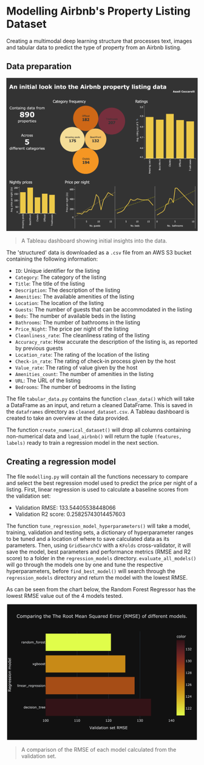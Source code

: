 # Modelling Airbnb's Property Listing Dataset

Creating a multimodal deep learning structure that processes text, images and tabular data to predict the type of property from an Airbnb listing.


## Data preparation

<p align='center'>
  <img src='README-images/airbnb-listing-dashboard.png' width='700'>
</p>

> A Tableau dashboard showing initial insights into the data.

The 'structured' data is downloaded as a `.csv` file from an AWS S3 bucket containing the following information:
- `ID`: Unique identifier for the listing
- `Category`: The category of the listing
- `Title`: The title of the listing
- `Description`: The description of the listing
- `Amenities`: The available amenities of the listing
- `Location`: The location of the listing
- `Guests`: The number of guests that can be accommodated in the listing
- `Beds`: The number of available beds in the listing
- `Bathrooms`: The number of bathrooms in the listing
- `Price_Night`: The price per night of the listing
- `Cleanliness_rate`: The cleanliness rating of the listing
- `Accuracy_rate`: How accurate the description of the listing is, as reported by previous guests
- `Location_rate`: The rating of the location of the listing
- `Check-in_rate`: The rating of check-in process given by the host
- `Value_rate`: The rating of value given by the host
- `Amenities_count`: The number of amenities in the listing
- `URL`: The URL of the listing
- `Bedrooms`: The number of bedrooms in the listing

The file `tabular_data.py` contains the function `clean_data()` which will take a DataFrame as an input, and return a cleaned DataFrame. This is saved in the `dataframes` directory as `cleaned_dataset.csv`. A Tableau dashboard is created to take an overview at the data provided.

The function `create_numerical_dataset()` will drop all columns containing non-numerical data and `load_airbnb()` will return the tuple `(features, labels)` ready to train a regression model in the next section.


## Creating a regression model

The file `modelling.py` will contain all the functions necessary to compare and select the best regression model used to predict the price per night of a listing. First, linear regression is used to calculate a baseline scores from the validation set:
- Validation RMSE: 133.54405538448066
- Validation R2 score: 0.25825743014457603

The function `tune_regression_model_hyperparameters()` will take a model, training, validation and testing sets, a dictionary of hyperparameter ranges to be tuned and a location of where to save calculated data as its parameters. Then, using `GridSearchCV` with a `KFolds` cross-validator, it will save the model, best parameters and performance metrics (RMSE and R2 score) to a folder in the `regression_models` directory. `evaluate_all_models()` will go through the models one by one and tune the respective hyperparameters, before `find_best_model()` will search through the `regression_models` directory and return the model with the lowest RMSE.

As can be seen from the chart below, the Random Forest Regressor has the lowest RMSE value out of the 4 models tested.

<p align='center'>
  <img src='README-images/regression-rmse.png' width='500'>
</p>

> A comparison of the RMSE of each model calculated from the validation set.
